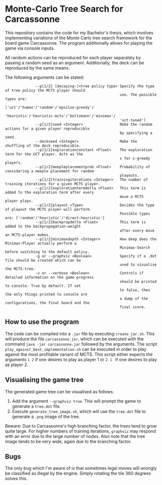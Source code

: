 # Monte-Carlo Tree Search for Carcassonne
This repository contains the code for my Bachelor's thesis, which involves implementing variations of the Monte Carlo
tree search framework for the board game Carcassonne. The program additionally allows for playing the game via console
inputs.

All random actions can be reproduced for each player separately by passing a random seed as an argument. Additionally,
the deck can be reproduced by the same means.

The following arguments can be stated:

                  --p[1/2] [decaying-]<tree policy type> Specify the type of tree policy the MCTS player should
                                                         use. The possible types are:
                                                         ['uct'/'human'/'random'/'epsilon-greedy'/
                                                         'heuristic'/'heuristic-mcts'/'boltzmann'/'minimax'/
                                                         'uct-tuned']
                  --p[1/2]seed <Integer>                 Make the random actions for a given player reproducible
                                                         by specifying a seed.
                  --deckseed <Integer>                   Make the shuffling of the deck reproducible.
                  --p[1/2]explorationconstant <Float>    The exploration term for the UCT player. Acts as the
                                                         ε for ε-greedy players.
                  --p[1/2]meepleplacementprob <Float>    Probability of considering a meeple placement for random
                                                         playouts.
                  --p[1/2]trainingiterations <Integer>   The number of training iterations for a given MCTS player.
                  --p[1/2]explorationtermdelta <Float>   This term is added to the exploration term after every
                                                         move a MCTS  player plays.
                  --p[1/2]playout <Type>                 Decides the type of playout the MCTS player will perform.
                                                         Possible types are: ['random'/'heuristic'/'direct-heuristic']
                  --p[1/2]backpropdelta <Float>          This term is added to the backpropagation-weight
                                                         after every move an MCTS-player makes.
                  --p[1/2]minimaxdepth <Integer>         How deep does the Minimax-Player actually perform a
                                                         Minimax-Search before switching to the default policy.
                  -g or --graphviz <Boolean>             Specify if a .dot file should be created which can be
                                                         used to visualise the MCTS-tree.
                  -v or --verbose <Boolean>              Controls if detailed information on the game progress
                                                         should be printed to console. True by default. If set
                                                         to false, then the only things printed to console are
                                                         a dump of the configurations, the final board and the
                                                         final score.

## How to use the program

The code can be compiled into a ```.jar``` file by executing ```create_jar.sh```. This will produce the file 
```carcassonne.jar```, which can be executed with the command ```java -jar carcassonne.jar``` followed by
the arguments. The script ```play_against_best_implementation.sh``` can be executed in order to play against
the most profitable variant of MCTS. This script either expects the arguments ```1 2``` if one desires to play
as player 1 or ```2 1 ``` if one desires to play as player 2.

## Visualising the game tree

The generated game tree can be visualised as follows:

1. Add the argument ```--graphviz true```. This will prompt the game to generate a ```tree.dot``` file.
2. Execute ```generate_tree_image.sh```, which will use the ```tree.dot``` file to generate a ```.png``` image of the tree.

Beware: Due to Carcassonne's high branching factor, the trees tend to grow quite large. For higher numbers of training
iterations, ```graphviz``` may respond with an error due to the large number of nodes. Also note that the tree image
tends to be very wide, again due to the branching factor.

## Bugs

The only bug which I'm aware of is that sometimes legal moves will wrongly be classified as illegal by the engine. Simply rotating the tile 360 degrees solves this.
